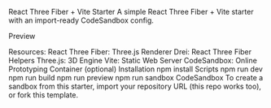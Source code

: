 React Three Fiber + Vite Starter
A simple React Three Fiber + Vite starter with an import-ready CodeSandbox config.

Preview

Resources:
React Three Fiber: Three.js Renderer
Drei: React Three Fiber Helpers
Three.js: 3D Engine
Vite: Static Web Server
CodeSandbox: Online Prototyping Container (optional)
Installation
npm install
Scripts
npm run dev
npm run build
npm run preview
npm run sandbox
CodeSandbox
To create a sandbox from this starter, import your repository URL (this repo works too), or fork this template.

